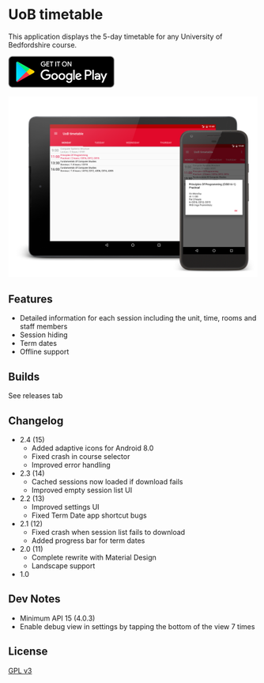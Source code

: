 # UoB timetable

This application displays the 5-day timetable for any University of Bedfordshire
course.

[![Google Play badge](screenshots/assets/google-play-badge.png "Google Play badge")](https://play.google.com/store/apps/details?id=com.ak.uobtimetable)

![Hero image](screenshots/art/hero.png "Hero image")

## Features

- Detailed information for each session including the unit, time, rooms and
staff members
- Session hiding
- Term dates
- Offline support

## Builds

See releases tab

## Changelog

- 2.4 (15)
	- Added adaptive icons for Android 8.0
	- Fixed crash in course selector
	- Improved error handling
- 2.3 (14)
	- Cached sessions now loaded if download fails
	- Improved empty session list UI
- 2.2 (13)
	- Improved settings UI
	- Fixed Term Date app shortcut bugs
- 2.1 (12)
	- Fixed crash when session list fails to download
	- Added progress bar for term dates
- 2.0 (11)
	- Complete rewrite with Material Design
	- Landscape support
- 1.0

## Dev Notes

- Minimum API 15 (4.0.3)
- Enable debug view in settings by tapping the bottom of the view 7 times

## License

[GPL v3](license.md)
